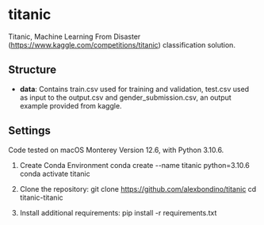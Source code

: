 # titanic
Titanic, Machine Learning From Disaster (https://www.kaggle.com/competitions/titanic) classification solution.

## Structure
* __data__: Contains train.csv used for training and validation, test.csv used as input to the output.csv and gender_submission.csv, an output example provided from kaggle.

## Settings
Code tested on macOS Monterey Version 12.6, with Python 3.10.6.

1. Create Conda Environment
conda create --name titanic python=3.10.6
conda activate titanic

2. Clone the repository:
git clone https://github.com/alexbondino/titanic
cd titanic-titanic

3. Install additional requirements:
pip install -r requirements.txt





